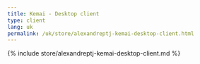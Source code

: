 ```yaml
---
title: Kemai - Desktop client
type: client
lang: uk
permalink: /uk/store/alexandreptj-kemai-desktop-client.html
---
```


{% include store/alexandreptj-kemai-desktop-client.md %}
